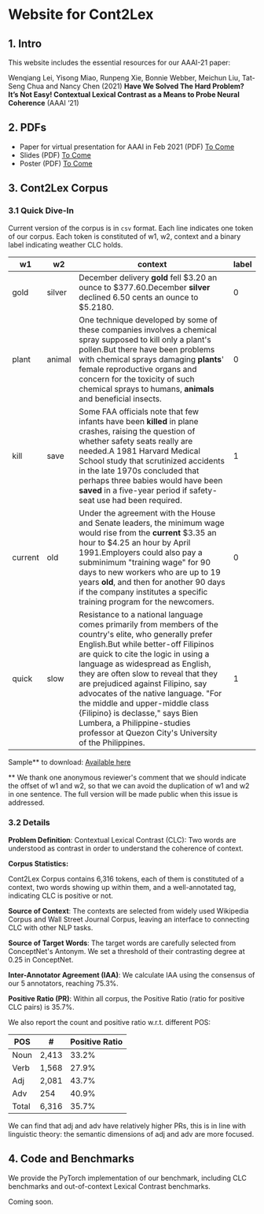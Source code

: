 # Website for Cont2Lex

## 1. Intro

This website includes the essential resources for our AAAI-21 paper: 

Wenqiang Lei, Yisong Miao, Runpeng Xie, Bonnie Webber, Meichun Liu, Tat-Seng Chua and Nancy Chen (2021) **Have We Solved The Hard Problem? It’s Not Easy! Contextual Lexical Contrast as a Means to Probe Neural Coherence** (AAAI ‘21)

## 2. PDFs
- Paper for virtual presentation for AAAI in Feb 2021 (PDF) [To Come]()
- Slides (PDF) [To Come]()
- Poster (PDF) [To Come]()

## 3. Cont2Lex Corpus
### 3.1 Quick Dive-In
Current version of the corpus is in `csv` format. Each line indicates one token of our corpus. Each token is constituted of w1, w2, context and a binary label indicating weather CLC holds. 

| w1      | w2     | context                                                      | label |
| ------- | ------ | ------------------------------------------------------------ | ----- |
| gold    | silver | December delivery **gold** fell $3.20 an ounce to $377.60.December **silver** declined 6.50 cents an ounce to $5.2180. | 0     |
| plant   | animal | One technique developed by some of these companies involves a chemical spray supposed to kill only a plant's pollen.But there have been problems with chemical sprays damaging **plants**' female reproductive organs and concern for the toxicity of such chemical sprays to humans, **animals** and beneficial insects. | 0     |
| kill    | save   | Some FAA officials note that few infants have been **killed** in plane crashes, raising the question of whether safety seats really are needed.A 1981 Harvard Medical School study that scrutinized accidents in the late 1970s concluded that perhaps three babies would have been **saved** in a five-year period if safety-seat use had been required. | 1     |
| current | old    | Under the agreement with the House and Senate leaders, the minimum wage would rise from the **current** $3.35 an hour to $4.25 an hour by April 1991.Employers could also pay a subminimum "training wage" for 90 days to new workers who are up to 19 years **old**, and then for another 90 days if the company institutes a specific training program for the newcomers. | 0     |
| quick   | slow   | Resistance to a national language comes primarily from members of the country's elite, who generally prefer English.But while better-off Filipinos are quick to cite the logic in using a language as widespread as English, they are often slow to reveal that they are prejudiced against Filipino, say advocates of the native language. "For the middle and upper-middle class {Filipino} is declasse," says Bien Lumbera, a Philippine-studies professor at Quezon City's University of the Philippines. | 1     |

Sample** to download: [Available here](files/cont2lex-samples.csv)

** We thank one anonymous reviewer's comment that we should indicate the offset of w1 and w2, so that we can avoid the duplication of w1 and w2 in one sentence. The full version will be made public when this issue is addressed.



### 3.2 Details

**Problem Definition**: Contextual Lexical Contrast (CLC): Two words are understood as contrast in order to understand the coherence of context. 

**Corpus Statistics:**

Cont2Lex Corpus contains 6,316 tokens, each of them is constituted of a context, two words showing up within them, and a well-annotated tag, indicating CLC is positive or not. 

**Source of Context**: The contexts are selected from widely used Wikipedia Corpus and Wall Street Journal Corpus, leaving an interface to connecting CLC with other NLP tasks.

**Source of Target Words**: The target words are carefully selected from ConceptNet's Antonym. We set a threshold of their contrasting degree at 0.25 in ConceptNet.

**Inter-Annotator Agreement (IAA)**: We calculate IAA using the consensus of our 5 annotators, reaching 75.3%.

**Positive Ratio (PR)**: Within all corpus, the Positive Ratio (ratio for positive CLC pairs) is 35.7%.

We also report the count and positive ratio w.r.t. different POS:

| POS   | #     | Positive Ratio |
| ----- | ----- | -------------- |
| Noun  | 2,413 | 33.2%          |
| Verb  | 1,568 | 27.9%          |
| Adj   | 2,081 | 43.7%          |
| Adv   | 254   | 40.9%          |
| Total | 6,316 | 35.7%          |

We can find that adj and adv have relatively higher PRs, this is in line with linguistic theory: the semantic dimensions of adj and adv are more focused. 



## 4. Code and Benchmarks

We provide the PyTorch implementation of our benchmark, including CLC benchmarks and out-of-context Lexical Contrast benchmarks. 

Coming soon.